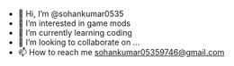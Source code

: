 - 👋 Hi, I’m @sohankumar0535
- 👀 I’m interested in game mods
- 🌱 I’m currently learning coding
- 💞️ I’m looking to collaborate on ...
- 📫 How to reach me sohankumar05359746@gmail.com

<!---
sohankumar0535/sohankumar0535 is a ✨ special ✨ repository because its `README.md` (this file) appears on your GitHub profile.
You can click the Preview link to take a look at your changes.
--->
